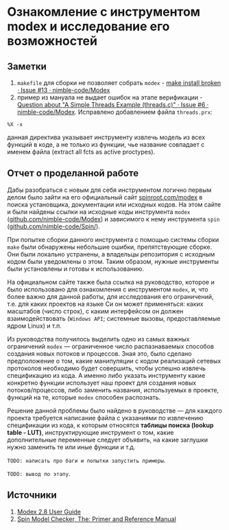 # Ознакомление с инструментом modex и исследование его возможностей

## Заметки

1. `makefile` для сборки не позволяет собрать `modex` - [make install broken · Issue #13 · nimble-code/Modex](https://github.com/nimble-code/Modex/issues/13)
2. пример из мануала не выдает ошибок на этапе верификации - [Question about "A Simple Threads Example (threads.c)" · Issue #6 · nimble-code/Modex](https://github.com/nimble-code/Modex/issues/6). Исправлено добавлением файла `threads.prx`:
```
%X -x
```
данная директива указывает инструменту извлечь модель из всех функций в коде, а
не только из функции, чье название совпадает с именем файла (extract all fcts as active proctypes).

## Отчет о проделанной работе

Дабы разобраться с новым для себя инструментом логично первым делом было зайти
на его официальный сайт [spinroot.com/modex](https://spinroot.com/modex/)
в поиска установщика, документации или исходных кодов. На этом сайте и были
найдены ссылки на исходные коды инструмента `modex` ([github.com/nimble-code/Modex](https://github.com/nimble-code/Modex/))
и зависимого к нему инструмента `spin` ([github.com/nimble-code/Spin/](https://github.com/nimble-code/Spin/)).

При попытке сборки данного инструмента с помощью системы сборки `make` были
обнаружены небольшие ошибки, препятствующие сборке. Они были локально устранены,
а владельцы репозитория с исходным кодом были уведомлены о этом. Таким образом,
нужные инструменты были установлены и готовы к использованию.

На официальном сайте также была ссылка на руководство, которое и было использовано
для ознакомления с инструментом `modex`, и, что более важно для данной
работы, для исследования его ограничений, т.е. для каких проектов на языке Си он
может применяться: каких масштабов (число строк), с каким интерфейсом он должен
взаимодействовать (`Windows API`; системные вызовы, предоставляемые ядром Linux)
и т.п.

Из руководства получилось выделить одно из самых важных ограничений `modex` &mdash;
ограниченное число распазнаваемых способов создания новых потоков и процессов.
Зная это, было сделано предположение о том, какие манипуляции с кодом реализаций
сетевых протоколов необходимо будет совершить, чтобы успешно извлечь спецификацию
из кода. А именно либо указать инструменту какие конкретно функции использует
наш проект для создания новых потоков/процессов, либо заменить названия,
используемых в проекте, функций на те, которые `modex` способен распознать.

Решение данной проблемы было найдено в руководстве &mdash; для каждого проекта
требуется написание файла с указаниями по извлечению спецификации из кода, к
которым относятся __таблицы поиска (lookup table - LUT)__, инструктирующие
инструмент о том, какие дополнительные переменные следует объявить, на какие
заглушки нужно заменить те или иные функции и т.д.

`TODO: написать про баги и попытки запустить примеры`.

`TODO: вывод по этапу`.

## Источники

1. [Modex 2.8 User Guide](https://spinroot.com/modex/MANUAL.html)
2. [Spin Model Checker, The: Primer and Reference Manual](https://www.cin.ufpe.br/~acm/esd/intranet/spinPrimer.pdf)
